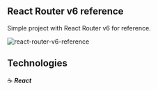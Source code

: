 ## React Router v6 reference

Simple project with React Router v6 for reference.

![react-router-v6-reference](https://user-images.githubusercontent.com/43181662/161774546-c1958d29-19b0-4bd2-a075-c647ed5ccc68.png)

## Technologies

:coffee: **_React_**
